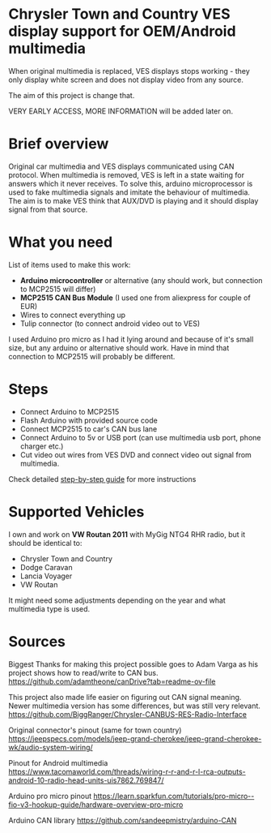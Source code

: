 # Chrysler Town and Country VES display support for OEM/Android multimedia

When original multimedia is replaced, VES displays stops working - they only display white screen
and does not display video from any source.

The aim of this project is change that. 

VERY EARLY ACCESS, MORE INFORMATION will be added later on.

# Brief overview

Original car multimedia and VES displays communicated using CAN protocol. When multimedia is removed, VES is left
in a state waiting for answers which it never receives. To solve this, arduino microprocessor is used to fake
multimedia signals and imitate the behaviour of multimedia. The aim is to make VES think that AUX/DVD is playing and it
should display signal from that source.

# What you need

List of items used to make this work:
* **Arduino microcontroller** or alternative (any should work, but connection to MCP2515 will differ)
* **MCP2515 CAN Bus Module** (I used one from aliexpress for couple of EUR)
* Wires to connect everything up
* Tulip connector (to connect android video out to VES)

I used Arduino pro micro as I had it lying around and because of it's small size, but any arduino or alternative 
should work. Have in mind that connection to MCP2515 will probably be different.

# Steps

* Connect Arduino to MCP2515
* Flash Arduino with provided source code
* Connect MCP2515 to car's CAN bus lane
* Connect Arduino to 5v or USB port (can use multimedia usb port, phone charger etc.)
* Cut video out wires from VES DVD and connect video out signal from multimedia.

Check detailed [step-by-step guide](StepByStepGuide.md) for more instructions 

# Supported Vehicles

I own and work on **VW Routan 2011** with MyGig NTG4 RHR radio, but it should be identical to:

* Chrysler Town and Country
* Dodge Caravan
* Lancia Voyager
* VW Routan

It might need some adjustments depending on the year and what multimedia type is used.

# Sources

Biggest Thanks for making this project possible goes to Adam Varga as his project shows how to read/write to CAN bus.
https://github.com/adamtheone/canDrive?tab=readme-ov-file

This project also made life easier on figuring out CAN signal meaning. Newer multimedia version has some differences,
but was still very relevant.
https://github.com/BiggRanger/Chrysler-CANBUS-RES-Radio-Interface

Original connector's pinout (same for town country)
https://jeepspecs.com/models/jeep-grand-cherokee/jeep-grand-cherokee-wk/audio-system-wiring/

Pinout for Android multimedia
https://www.tacomaworld.com/threads/wiring-r-r-and-r-l-rca-outputs-android-10-radio-head-units-uis7862.769847/

Arduino pro micro pinout
https://learn.sparkfun.com/tutorials/pro-micro--fio-v3-hookup-guide/hardware-overview-pro-micro

Arduino CAN library
https://github.com/sandeepmistry/arduino-CAN
